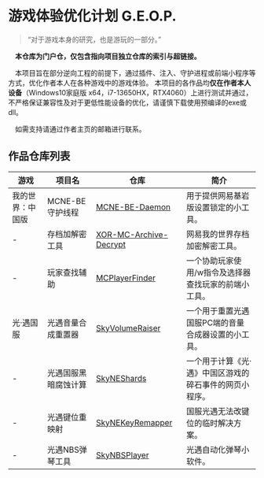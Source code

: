 # 游戏体验优化计划 G.E.O.P.
> “对于游戏本身的研究，也是游玩的一部分。”

&emsp;**本仓库为门户仓，仅包含指向项目独立仓库的索引与超链接。**

&emsp;本项目旨在部分逆向工程的前提下，通过插件、注入、守护进程或前端小程序等方式，优化作者本人在各种游戏中的游戏体验。
本项目的各作品均**仅在作者本人设备**（Windows10家庭版 x64，i7-13650HX，RTX4060）上进行测试并通过，不严格保证兼容性及对于更低性能设备的优化，请谨慎下载使用预编译的exe或dll。

&emsp;如需支持请通过作者主页的邮箱进行联系。

## 作品仓库列表
|游戏|项目名|仓库|简介|
|-|-|-|-|
|我的世界：中国版|MCNE-BE守护线程|[MCNE-BE-Daemon](https://github.com/HTMonkeyG/MCNE-BE-Daemon)|用于提供网易基岩版设置锁定的小工具。|
|-|存档加解密工具|[XOR-MC-Archive-Decrypt](https://github.com/HTMonkeyG/XOR-MC-Archive-Decrypt)|网易我的世界存档加密解密工具。|
|-|玩家查找辅助|[MCPlayerFinder](https://github.com/HTMonkeyG/MCPlayerFinder)|一个协助玩家使用/w指令及选择器查找玩家的前端小工具。|
|光·遇国服|光遇音量合成重置器|[SkyVolumeRaiser](https://github.com/HTMonkeyG/SkyVolumeRaiser)|一个用于重置光遇国服PC端的音量合成器设置的小工具。|
|-|光遇国服黑暗腐蚀计算|[SkyNEShards](https://github.com/HTMonkeyG/SkyNEShards)|一个用于计算《光·遇》中国区游戏的碎石事件的网页小程序。|
|-|光遇键位重映射|[SkyNEKeyRemapper](https://github.com/HTMonkeyG/SkyNEKeyRemapper)|国服光遇无法改键位的临时解决方案。|
|-|光遇NBS弹琴工具|[SkyNBSPlayer](https://github.com/HTMonkeyG/SkyNBSPlayer-C)|光遇自动化弹琴小软件。|
